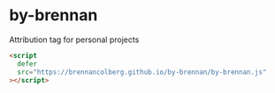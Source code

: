 # by-brennan
Attribution tag for personal projects

```html
<script
  defer
  src="https://brennancolberg.github.io/by-brennan/by-brennan.js"
></script>
```
